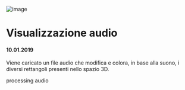 ![image](https://github.com/KeremTurkyilmaz/TypeMistmatchSketch/blob/master/Anti%20Selfie/image/AntiSelfie.png)

# Visualizzazione audio
#### 10.01.2019

Viene caricato un file audio che modifica e colora, in base alla suono, i diversi rettangoli presenti nello spazio 3D.

processing audio
